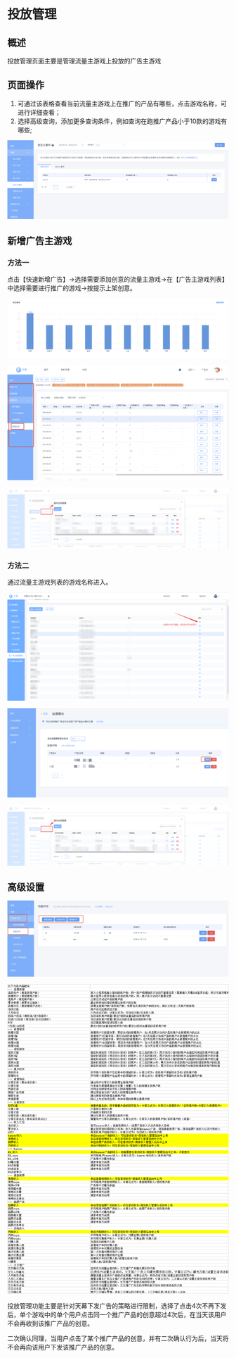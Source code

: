 # 投放管理

## 概述

投放管理页面主要是管理流量主游戏上投放的广告主游戏

## 页面操作

1. 可通过该表格查看当前流量主游戏上在推广的产品有哪些，点击游戏名称，可进行详细查看；
2. 选择高级查询，添加更多查询条件，例如查询在跑推广产品小于10款的游戏有哪些;

![](../../.gitbook/assets/image%20%2849%29.png)

## 新增广告主游戏

### 方法一

点击【快速新增广告】-&gt;选择需要添加创意的流量主游戏-&gt;在【广告主游戏列表】中选择需要进行推广的游戏-&gt;按提示上架创意。

![](../../.gitbook/assets/image%20%2878%29.png)

![](../../.gitbook/assets/image%20%2877%29.png)

![](../../.gitbook/assets/image%20%28208%29.png)

### 方法二

通过流量主游戏列表的游戏名称进入。

![](../../.gitbook/assets/image%20%28207%29.png)

![](../../.gitbook/assets/image%20%28113%29.png)

![](../../.gitbook/assets/image%20%28208%29.png)

## 高级设置

![](../../.gitbook/assets/image%20%28121%29.png)

![](../../.gitbook/assets/image%20%2821%29.png)

投放管理功能主要是针对天幕下发广告的策略进行限制，选择了点击4次不再下发后，单个游戏中的单个用户点击同一个推广产品的创意超过4次后，在当天该用户不会再收到该推广产品的创意。

二次确认同理，当用户点击了某个推广产品的创意，并有二次确认行为后，当天将不会再向该用户下发该推广产品的创意。

